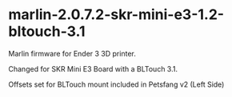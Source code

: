 # marlin-2.0.7.2-skr-mini-e3-1.2-bltouch-3.1
Marlin firmware for Ender 3 3D printer.

Changed for SKR Mini E3 Board with a BLTouch 3.1.

Offsets set for BLTouch mount included in Petsfang v2 (Left Side)
